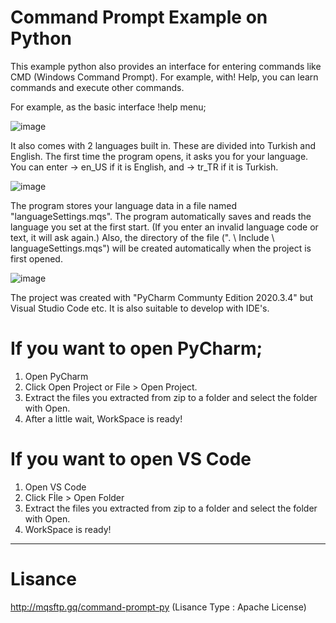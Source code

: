 # Command Prompt Example on Python

This example python also provides an interface for entering commands like CMD (Windows Command Prompt). For example, with! Help, you can learn commands and execute other commands.

For example, as the basic interface !help menu;

![image](https://user-images.githubusercontent.com/70213359/113189096-7d81ac80-9263-11eb-8200-f030a1245dde.png)

It also comes with 2 languages ​​built in. These are divided into Turkish and English. The first time the program opens, it asks you for your language. You can enter -> en_US if it is English, and -> tr_TR if it is Turkish.

![image](https://user-images.githubusercontent.com/70213359/113189459-e2d59d80-9263-11eb-964b-4147df8126ed.png)

The program stores your language data in a file named "languageSettings.mqs". The program automatically saves and reads the language you set at the first start. (If you enter an invalid language code or text, it will ask again.) Also, the directory of the file (". \ Include \ languageSettings.mqs") will be created automatically when the project is first opened.

![image](https://user-images.githubusercontent.com/70213359/113190507-09480880-9265-11eb-9eef-7a232e598be2.png)

The project was created with "PyCharm Communty Edition 2020.3.4" but Visual Studio Code etc. It is also suitable to develop with IDE's.

# If you want to open PyCharm;

1. Open PyCharm
2. Click Open Project or File > Open Project.
3. Extract the files you extracted from zip to a folder and select the folder with Open.
4. After a little wait, WorkSpace is ready!

# If you want to open VS Code

1. Open VS Code
2. Click Fİle > Open Folder
3. Extract the files you extracted from zip to a folder and select the folder with Open.
4. WorkSpace is ready!

----

# Lisance

http://mqsftp.gq/command-prompt-py (Lisance Type : Apache License)
